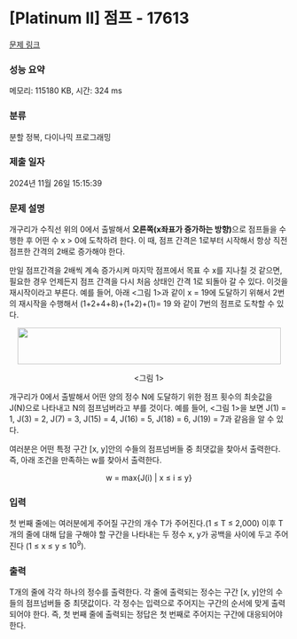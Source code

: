 # [Platinum II] 점프 - 17613 

[문제 링크](https://www.acmicpc.net/problem/17613) 

### 성능 요약

메모리: 115180 KB, 시간: 324 ms

### 분류

분할 정복, 다이나믹 프로그래밍

### 제출 일자

2024년 11월 26일 15:15:39

### 문제 설명

<p>개구리가 수직선 위의 0에서 출발해서 <strong>오른쪽(x좌표가 증가하는 방향)</strong>으로 점프들을 수행한 후 어떤 수 x > 0에 도착하려 한다. 이 때, 점프 간격은 1로부터 시작해서 항상 직전 점프한 간격의 2배로 증가해야 한다.</p>

<p>만일 점프간격을 2배씩 계속 증가시켜 마지막 점프에서 목표 수 x를 지나칠 것 같으면, 필요한 경우 언제든지 점프 간격을 다시 처음 상태인 간격 1로 되돌아 갈 수 있다. 이것을 재시작이라고 부른다. 예를 들어, 아래 <그림 1>과 같이 x = 19에 도달하기 위해서 2번의 재시작을 수행해서 (1+2+4+8)+(1+2)+(1)= 19 와 같이 7번의 점프로 도착할 수 있다.</p>

<p style="text-align: center;"><img alt="" src="" style="width: 475px; height: 66px;"></p>

<p style="text-align: center;"><그림 1></p>

<p>개구리가 0에서 출발해서 어떤 양의 정수 N에 도달하기 위한 점프 횟수의 최솟값을 J(N)으로 나타내고 N의 점프넘버라고 부를 것이다. 예를 들어, <그림 1>을 보면 J(1) = 1, J(3) = 2, J(7) = 3, J(15) = 4, J(16) = 5, J(18) = 6, J(19) = 7과 같음을 알 수 있다.</p>

<p>여러분은 어떤 특정 구간 [x, y]안의 수들의 점프넘버들 중 최댓값을 찾아서 출력한다. 즉, 아래 조건을 만족하는 w를 찾아서 출력한다.</p>

<p style="text-align: center;">w = max{J(i) | x ≤ i ≤ y}</p>

### 입력 

 <p>첫 번째 줄에는 여러분에게 주어질 구간의 개수 T가 주어진다.(1 ≤ T ≤ 2,000) 이후 T개의 줄에 대해 답을 구해야 할 구간을 나타내는 두 정수 x, y가 공백을 사이에 두고 주어진다 (1 ≤ x ≤ y ≤ 10<sup>9</sup>).</p>

### 출력 

 <p>T개의 줄에 각각 하나의 정수를 출력한다. 각 줄에 출력되는 정수는 구간 [x, y]안의 수들의 점프넘버들 중 최댓값이다. 각 정수는 입력으로 주어지는 구간의 순서에 맞게 출력되어야 한다. 즉, 첫 번째 줄에 출력되는 정답은 첫 번째로 주어지는 구간에 대응되어야 한다.</p>

